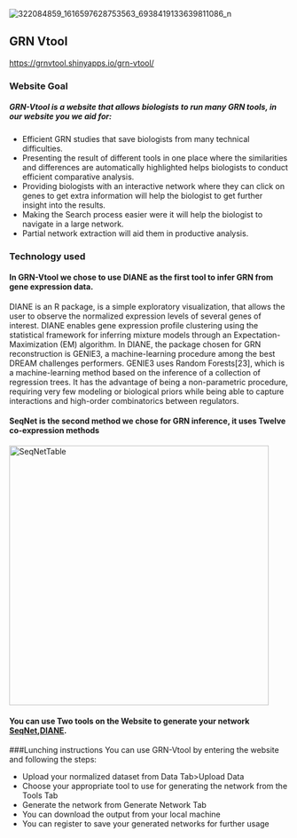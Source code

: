 ![322084859_1616597628753563_6938419133639811086_n](https://github.com/4n8x/GRN-Vtool/assets/51384420/ca38704f-4465-486f-9cdf-0fcbac36be75)
## GRN Vtool
https://grnvtool.shinyapps.io/grn-vtool/
### Website Goal

##### GRN-Vtool is a website that allows biologists to run many GRN tools, in our website you we aid for:
- Efficient GRN studies that save biologists from many technical difficulties.
- Presenting the result of different tools in one place where the similarities and differences are automatically highlighted helps biologists to conduct efficient comparative analysis.
- Providing biologists with an interactive network where they can click on genes to get extra information will help the biologist to get further insight into the results.
- Making the Search process easier were it will help the biologist to navigate in a large network.
- Partial network extraction will aid them in productive analysis. 

### Technology used
#### In GRN-Vtool we chose to use DIANE as the first tool to infer GRN from gene expression data. 
DIANE is an R package, is a simple exploratory visualization, that allows the user to observe the normalized expression levels of several genes of interest. DIANE enables gene expression profile clustering using the statistical framework for inferring mixture models through an Expectation-Maximization (EM) algorithm. In DIANE, the package chosen for GRN reconstruction is GENIE3, a machine-learning procedure among the best DREAM challenges performers. GENIE3 uses Random Forests[23], which is a machine-learning method based on the inference of a collection of regression trees. It has the advantage of being a non-parametric procedure, requiring very few modeling or biological priors while being able to capture interactions and high-order combinatorics between regulators. 

 

#### SeqNet is the second method we chose for GRN inference, it uses Twelve co-expression methods 

<img width="468" alt="SeqNetTable" src="https://user-images.githubusercontent.com/51384420/236009398-70b4a36b-1d10-4825-b889-6b83b9c5c57d.png">


#### You can use Two tools on the Website to generate your network [SeqNet](https://github.com/tgrimes/SeqNet),[DIANE](https://github.com/OceaneCsn/DIANE).


###Lunching instructions
You can use GRN-Vtool by entering the website and following the steps:
- Upload your normalized dataset from Data Tab>Upload Data
- Choose your appropriate tool to use for generating the network from the Tools Tab
- Generate the network from Generate Network Tab
- You can download the output from your local machine
- You can register to save your generated networks for further usage 
 
